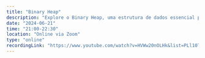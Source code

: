 ```yaml
---
title: "Binary Heap"
description: "Explore o Binary Heap, uma estrutura de dados essencial para implementar algoritmos como Heap Sort e filas de prioridade. Descubra seu funcionamento e aplicações práticas no universo da computação!"
date: "2024-06-21"
time: "21:00-22:30"
location: "Online via Zoom"
type: "online"
recordingLink: "https://www.youtube.com/watch?v=HVWw20nOLHk&list=PLl10TyPY67Jgbh4QdRlRKr-7PjB9i5hWg"
---
```

